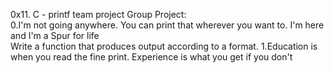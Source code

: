0x11. C - printf team project
Group Project:                                                                                  
0.I'm not going anywhere. You can print that wherever you want to. I'm here and I'm
a Spur for life                        
Write a function that produces output according to a format.
1.Education is when you read the fine print. Experience is what you get if you don't
